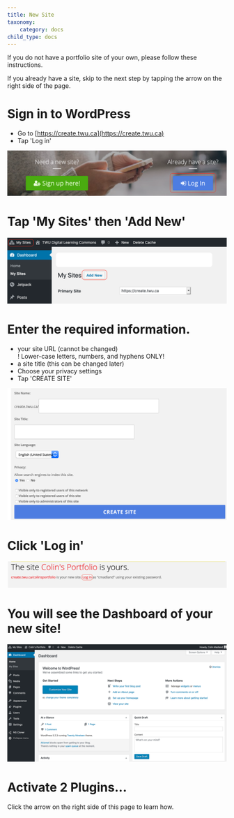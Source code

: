 ```yaml
---
title: New Site
taxonomy:
    category: docs
child_type: docs
---
```


If you do not have a portfolio site of your own, please follow these instructions.

If you already have a site, skip to the next step by tapping the arrow on the right side of the page.

# Sign in to WordPress

- Go to [https://create.twu.ca](https://create.twu.ca)
- Tap 'Log in'

![](new-site-1.png)

# Tap 'My Sites' then 'Add New'

![](new-site-2.png)

# Enter the required information.

- your site URL (cannot be changed)  
! Lower-case letters, numbers, and hyphens ONLY!
- a site title (this can be changed later)
- Choose your privacy settings
- Tap 'CREATE SITE'

![](new-site-3.png)

# Click 'Log in'

![](new-site-4.png)

# You will see the Dashboard of your new site!

![](new-site-5.png)

# Activate 2 Plugins...

Click the arrow on the right side of this page to learn how.
